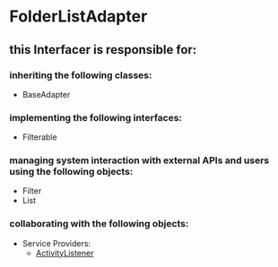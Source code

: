 # FolderListAdapter
## this Interfacer is responsible for: 
### inheriting the following classes: 
* BaseAdapter
### implementing the following interfaces:
* Filterable
### managing system interaction with external APIs and users using the following objects: 
* Filter
* List<FolderInfoHolder>
### collaborating with the following objects: 
* Service Providers: 
	* [ActivityListener](../ServiceProviders/ActivityListener.md) 
